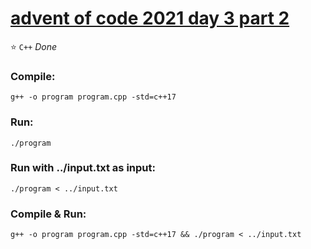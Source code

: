 # [advent of code 2021 day 3 part 2](https://adventofcode.com/2021/day/3#part2)
:star: `C++` *Done*
### Compile:
```
g++ -o program program.cpp -std=c++17
```
### Run:
```
./program
```
### Run with ../input.txt as input:
```
./program < ../input.txt
```
### Compile & Run:
```
g++ -o program program.cpp -std=c++17 && ./program < ../input.txt
```
